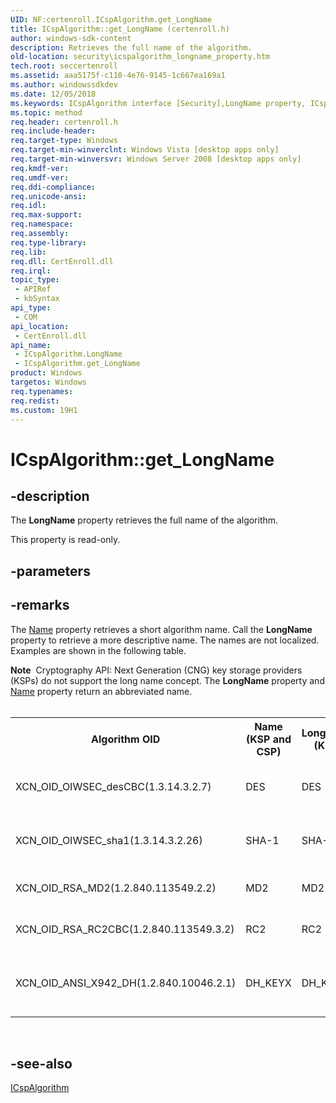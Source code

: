 ```yaml
---
UID: NF:certenroll.ICspAlgorithm.get_LongName
title: ICspAlgorithm::get_LongName (certenroll.h)
author: windows-sdk-content
description: Retrieves the full name of the algorithm.
old-location: security\icspalgorithm_longname_property.htm
tech.root: seccertenroll
ms.assetid: aaa5175f-c110-4e76-9145-1c667ea169a1
ms.author: windowssdkdev
ms.date: 12/05/2018
ms.keywords: ICspAlgorithm interface [Security],LongName property, ICspAlgorithm.LongName, ICspAlgorithm.get_LongName, ICspAlgorithm::LongName, ICspAlgorithm::get_LongName, LongName property [Security], LongName property [Security],ICspAlgorithm interface, certenroll/ICspAlgorithm::LongName, certenroll/ICspAlgorithm::get_LongName, get_LongName, security.icspalgorithm_longname_property
ms.topic: method
req.header: certenroll.h
req.include-header: 
req.target-type: Windows
req.target-min-winverclnt: Windows Vista [desktop apps only]
req.target-min-winversvr: Windows Server 2008 [desktop apps only]
req.kmdf-ver: 
req.umdf-ver: 
req.ddi-compliance: 
req.unicode-ansi: 
req.idl: 
req.max-support: 
req.namespace: 
req.assembly: 
req.type-library: 
req.lib: 
req.dll: CertEnroll.dll
req.irql: 
topic_type:
 - APIRef
 - kbSyntax
api_type:
 - COM
api_location:
 - CertEnroll.dll
api_name:
 - ICspAlgorithm.LongName
 - ICspAlgorithm.get_LongName
product: Windows
targetos: Windows
req.typenames: 
req.redist: 
ms.custom: 19H1
---
```


# ICspAlgorithm::get_LongName


## -description


The <b>LongName</b> property retrieves the full name of the algorithm.

This property is read-only.


## -parameters


## -remarks



The <a href="https://docs.microsoft.com/windows/desktop/api/certenroll/nf-certenroll-icspalgorithm-get_name">Name</a> property retrieves a short algorithm name. Call the <b>LongName</b> property to retrieve a more descriptive name. The names are not localized. Examples are shown in the following table.

<div class="alert"><b>Note</b>  Cryptography API: Next Generation (CNG) key storage providers (KSPs) do not support the long name concept. The <b>LongName</b> property and <a href="https://docs.microsoft.com/windows/desktop/api/certenroll/nf-certenroll-icspalgorithm-get_name">Name</a> property return an abbreviated name.</div>
<div> </div>
<table>
<tr>
<th>Algorithm OID</th>
<th>Name (KSP and CSP)</th>
<th>LongName (KSP)</th>
<th>LongName (CSP)</th>
</tr>
<tr>
<td>XCN_OID_OIWSEC_desCBC(1.3.14.3.2.7)

</td>
<td>DES</td>
<td>DES</td>
<td>Data Encryption Standard (DES)</td>
</tr>
<tr>
<td>XCN_OID_OIWSEC_sha1(1.3.14.3.2.26)

</td>
<td>SHA-1</td>
<td>SHA-1</td>
<td>Secure Hash Algorithm (SHA-1)</td>
</tr>
<tr>
<td>XCN_OID_RSA_MD2(1.2.840.113549.2.2)

</td>
<td>MD2</td>
<td>MD2</td>
<td>Message Digest 2 (MD2)</td>
</tr>
<tr>
<td>XCN_OID_RSA_RC2CBC(1.2.840.113549.3.2)

</td>
<td>RC2</td>
<td>RC2</td>
<td>RSA Data Security's RC2</td>
</tr>
<tr>
<td>XCN_OID_ANSI_X942_DH(1.2.840.10046.2.1)

</td>
<td>DH_KEYX</td>
<td>DH_KEYX</td>
<td>Diffie-Hellman Key Exchange Algorithm</td>
</tr>
</table>
 




## -see-also




<a href="https://docs.microsoft.com/windows/desktop/api/certenroll/nn-certenroll-icspalgorithm">ICspAlgorithm</a>
 

 

